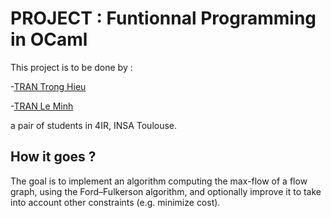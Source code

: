 # PROJECT : Funtionnal Programming in OCaml

This project is to be done by : 

  -[TRAN Trong Hieu](https://github.com/kuro10)

  -[TRAN Le Minh](https://github.com/tranleminh)

a pair of students in 4IR, INSA Toulouse.

## How it goes ? 

The goal is to implement an algorithm computing the max-flow of a flow graph, using the Ford–Fulkerson algorithm, and optionally improve it to take into account other constraints (e.g. minimize cost).


